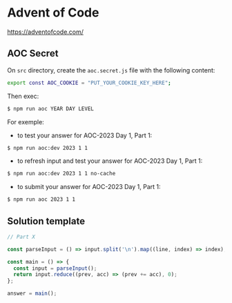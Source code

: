 # Advent of Code

https://adventofcode.com/

## AOC Secret

On `src` directory, create the `aoc.secret.js` file with the following content:

```bash
export const AOC_COOKIE = "PUT_YOUR_COOKIE_KEY_HERE";
```

Then exec:

```bash
$ npm run aoc YEAR DAY LEVEL
```

For exemple:

- to test your answer for AOC-2023 Day 1, Part 1:

```bash
$ npm run aoc:dev 2023 1 1
```

- to refresh input and test your answer for AOC-2023 Day 1, Part 1:

```bash
$ npm run aoc:dev 2023 1 1 no-cache
```

- to submit your answer for AOC-2023 Day 1, Part 1:

```bash
$ npm run aoc 2023 1 1
```


## Solution template

```javascript
// Part X

const parseInput = () => input.split('\n').map((line, index) => index);

const main = () => {
  const input = parseInput();
  return input.reduce((prev, acc) => (prev += acc), 0);
};

answer = main();
```
